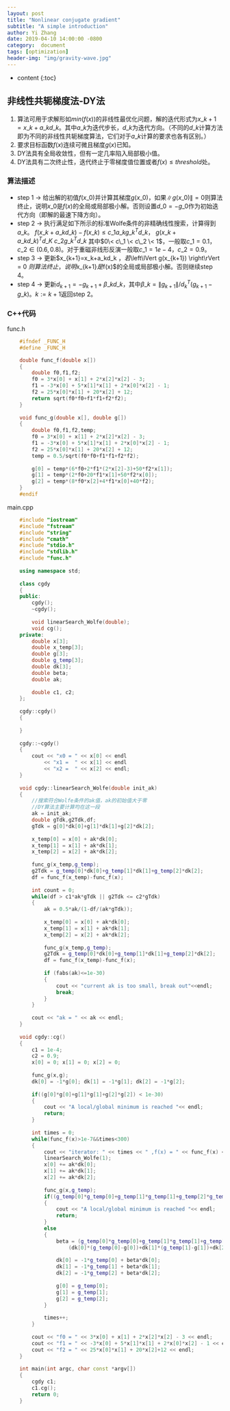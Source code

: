 ```yaml
---
layout: post
title: "Nonlinear conjugate gradient"
subtitle: "A simple introduction"
author: Yi Zhang
date: 2019-04-10 14:00:00 -0800
category:  document
tags: [optimization]
header-img: "img/gravity-wave.jpg"
---
```


* content
{:toc}

## 非线性共轭梯度法-DY法

1. 算法可用于求解形如$min(f(x))$的非线性最优化问题，解的迭代形式为$x\_{k+1}=x\_k+a\_kd\_k$。其中$a\_k$为迭代步长，$d\_k$为迭代方向。（不同的$d\_k$计算方法即为不同的非线性共轭梯度算法，它们对于$a\_k$计算的要求也各有区别。）
2. 要求目标函数$f(x)$连续可微且梯度$g(x)$已知。
3. DY法具有全局收敛性，但有一定几率陷入局部极小值。
4. DY法具有二次终止性，迭代终止于零梯度值位置或者$f(x) \leq threshold$处。

### 算法描述

* step 1 -\> 给出解的初值$f(x\_0)$并计算其梯度$g(x\_0)$，如果$\left\lVert g(x\_0) \right\rVert = 0$则算法终止，说明$x\_0$是$f(x)$的全局或局部极小解。否则设置$d\_0 = -g\_0$作为初始迭代方向（即解的最速下降方向）。
* step 2 -\> 执行满足如下所示的标准Wolfe条件的非精确线性搜索，计算得到$a\_k$。
    $f(x\_k+a\_k d\_k)-f(x\_k) \leq c\_1 a\_k {g\_k}^T d\_k$，
    ${g(x\_k+a\_k d\_k)}^T d\_K \> c\_2 {g\_k}^T d\_k$
    其中$0\< c\_1 \< c\_2 \< 1$，一般取$c\_1=0.1$，$c\_2 \in (0.6,0.8)$。对于重磁非线形反演一般取$c\_1=1e-4$，$c\_2=0.9$。
* step 3 -\> 更新$x_{k+1}=x\_k+a\_kd\_k $，若$\left\lVert g(x_{k+1}) \right\rVert = 0 $则算法终止，说明$x\_{k+1}$是$f(x)$的全局或局部极小解。否则继续step 4。
* step 4 -\> 更新$d_{k+1}=-g_{k+1}+\beta\_k d\_k$，其中$\beta\_k = \left\lVert g_{k+1} \right\rVert / {d_k}^T (g_{k+1}-g\_k)$。$k:=k+1$返回step 2。

### C++代码

func.h
```cpp
    #ifndef _FUNC_H  
    #define _FUNC_H

    double func_f(double x[])
    {
        double f0,f1,f2;
        f0 = 3*x[0] + x[1] + 2*x[2]*x[2] - 3;
        f1 = -3*x[0] + 5*x[1]*x[1] + 2*x[0]*x[2] - 1;
        f2 = 25*x[0]*x[1] + 20*x[2] + 12;
        return sqrt(f0*f0+f1*f1+f2*f2);
    }
    
    void func_g(double x[], double g[])
    {
        double f0,f1,f2,temp;
        f0 = 3*x[0] + x[1] + 2*x[2]*x[2] - 3;
        f1 = -3*x[0] + 5*x[1]*x[1] + 2*x[0]*x[2] - 1;
        f2 = 25*x[0]*x[1] + 20*x[2] + 12;
        temp = 0.5/sqrt(f0*f0+f1*f1+f2*f2);
    
        g[0] = temp*(6*f0+2*f1*(2*x[2]-3)+50*f2*x[1]);
        g[1] = temp*(2*f0+20*f1*x[1]+50*f2*x[0]);
        g[2] = temp*(8*f0*x[2]+4*f1*x[0]+40*f2);
    }
    #endif
```

main.cpp
```cpp
    #include "iostream"  
    #include "fstream"  
    #include "string"  
    #include "cmath"  
    #include "stdio.h"  
    #include "stdlib.h"  
    #include "func.h"  
    
    using namespace std;
    
    class cgdy
    {
    public:
        cgdy();
        ~cgdy();
    
        void linearSearch_Wolfe(double);
        void cg();
    private:
        double x[3];
        double x_temp[3];
        double g[3];
        double g_temp[3];
        double dk[3];
        double beta;
        double ak;
    
        double c1, c2;
    };
    
    cgdy::cgdy()
    {
    
    }
    
    cgdy::~cgdy()
    {
        cout << "x0 = " << x[0] << endl
            << "x1 =  " << x[1] << endl
            << "x2 =  " << x[2] << endl;
    }
    
    void cgdy::linearSearch_Wolfe(double init_ak)
    {
        //搜索符合Wolfe条件的ak值，ak的初始值大于零
        //DY算法主要计算均在这一段
        ak = init_ak;
        double gTdk,g2Tdk,df;
        gTdk = g[0]*dk[0]+g[1]*dk[1]+g[2]*dk[2];
    
        x_temp[0] = x[0] + ak*dk[0];
        x_temp[1] = x[1] + ak*dk[1];
        x_temp[2] = x[2] + ak*dk[2];
    
        func_g(x_temp,g_temp);
        g2Tdk = g_temp[0]*dk[0]+g_temp[1]*dk[1]+g_temp[2]*dk[2];
        df = func_f(x_temp)-func_f(x);
    
        int count = 0;
        while(df > c1*ak*gTdk || g2Tdk <= c2*gTdk)
        {
            ak = 0.5*ak/(1-df/(ak*gTdk));
    
            x_temp[0] = x[0] + ak*dk[0];
            x_temp[1] = x[1] + ak*dk[1];
            x_temp[2] = x[2] + ak*dk[2];
    
            func_g(x_temp,g_temp);
            g2Tdk = g_temp[0]*dk[0]+g_temp[1]*dk[1]+g_temp[2]*dk[2];
            df = func_f(x_temp)-func_f(x);
    
            if (fabs(ak)<=1e-30)
            {
                cout << "current ak is too small, break out"<<endl;
                break;
            }
        }
    
        cout << "ak = " << ak << endl;
    }
    
    void cgdy::cg()
    {
        c1 = 1e-4;
        c2 = 0.9;
        x[0] = 0; x[1] = 0; x[2] = 0;
    
        func_g(x,g);
        dk[0] = -1*g[0]; dk[1] = -1*g[1]; dk[2] = -1*g[2];
    
        if((g[0]*g[0]+g[1]*g[1]+g[2]*g[2]) < 1e-30)
        {
            cout << "A local/global minimum is reached "<< endl;
            return;
        }
    
        int times = 0;
        while(func_f(x)>1e-7&&times<300)
        {
            cout << "iterator: " << times << " ,f(x) = " << func_f(x) << endl;
            linearSearch_Wolfe(1);
            x[0] += ak*dk[0];
            x[1] += ak*dk[1];
            x[2] += ak*dk[2];
    
            func_g(x,g_temp);
            if((g_temp[0]*g_temp[0]+g_temp[1]*g_temp[1]+g_temp[2]*g_temp[2]) < 1e-30)
            {
                cout << "A local/global minimum is reached "<< endl;
                return;
            }
            else
            {
                beta = (g_temp[0]*g_temp[0]+g_temp[1]*g_temp[1]+g_temp[2]*g_temp[2])/
                    (dk[0]*(g_temp[0]-g[0])+dk[1]*(g_temp[1]-g[1])+dk[2]*(g_temp[2]-g[2]));
    
                dk[0] = -1*g_temp[0] + beta*dk[0];
                dk[1] = -1*g_temp[1] + beta*dk[1];
                dk[2] = -1*g_temp[2] + beta*dk[2];
    
                g[0] = g_temp[0];
                g[1] = g_temp[1];
                g[2] = g_temp[2];
            }
    
            times++;
        }
    
        cout << "f0 = " << 3*x[0] + x[1] + 2*x[2]*x[2] - 3 << endl;
        cout << "f1 = " << -3*x[0] + 5*x[1]*x[1] + 2*x[0]*x[2] - 1 << endl;
        cout << "f2 = " << 25*x[0]*x[1] + 20*x[2]+12 << endl;
    }
    
    int main(int argc, char const *argv[])
    {
        cgdy c1;
        c1.cg();
        return 0;
    }
```